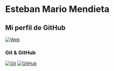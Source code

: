 # Esteban Mario Mendieta

## Mi perfil de GitHub

[![Web](https://img.shields.io/badge/GitHub-Eteban22-14a1f0?style=for-the-badge&logo=github&logoColor=white&labelColor=101010)](https://github.com/Eteban22)

### Git & GitHub

[![Git](https://img.shields.io/badge/Git-2.37+-f14e32?style=for-the-badge&logo=git&logoColor=white&labelColor=101010)](https://git-scm.com/)
[![GitHub](https://img.shields.io/badge/GitHub-Web-blue?style=for-the-badge&logo=github&logoColor=white&labelColor=101010)](https://github.com/)
